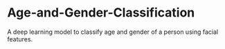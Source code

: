 # Age-and-Gender-Classification
A deep learning model to classify age and gender of a person using facial features.
